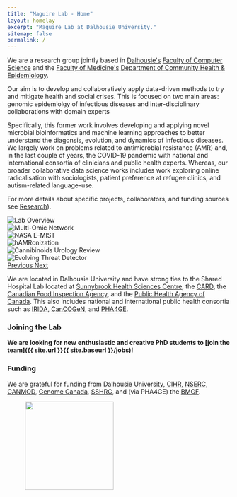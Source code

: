 ```yaml
---
title: "Maguire Lab - Home"
layout: homelay
excerpt: "Maguire Lab at Dalhousie University."
sitemap: false
permalink: /
---
```


We are a research group jointly based in [Dalhousie's](https://dal.ca) [Faculty of Computer Science](https://www.dal.ca/faculty/computerscience.html) and the [Faculty of Medicine's](https://medicine.dal.ca) [Department of Community Health & Epidemiology](https://medicine.dal.ca/departments/department-sites/community-health.html).

Our aim is to develop and collaboratively apply data-driven methods to try and mitigate health and social crises.
This is focused on two main areas: genomic epidemiolgy of infectious diseases and inter-disciplinary collaborations with domain experts 

Specifically, this former work involves developing and applying novel microbial bioinformatics and machine learning approaches to better understand the diagonsis, evolution, and dynamics of infectious diseases.
We largely work on problems related to antimicrobial resistance (AMR) and, in the last couple of years, the COVID-19 pandemic with national and international consortia of clinicians and public health experts.
Whereas, our broader collaborative data science works includes work exploring online radicalisation with sociologists, patient preference at refugee clinics, and autism-related language-use.

For more details about specific projects, collaborators, and funding sources see [Research](research)).

<div markdown="0" id="carousel" class="carousel slide" data-ride="carousel" data-interval="7000" data-pause="hover" >
    <!-- Items -->
    <div class="carousel-inner" markdown="0">
        <div class="item active">
            <img src="{{ site.url }}{{ site.baseurl }}/images/research/research_overview.png" alt="Lab Overview"/>
        </div>
        <div class="item active">
            <img src="{{ site.url }}{{ site.baseurl }}/images/research/PhD_network.png" alt="Multi-Omic Network"/>
        </div>
        <div class="item">
            <img src="{{ site.url }}{{ site.baseurl }}/images/research/emist.jpg" alt="NASA E-MIST"/>
        </div>
        <div class="item">
            <img src="{{ site.url }}{{ site.baseurl }}/images/research/hamr.png" alt="hAMRonization" />
        </div>
        <div class="item">
            <img src="{{ site.url }}{{ site.baseurl }}/images/research/urology.png" alt="Cannibinoids Urology Review" />
        </div>
        <div class="item">
            <img src="{{ site.url }}{{ site.baseurl }}/images/research/etd.png" alt="Evolving Threat Detector" />
        </div>       
    </div>
  <a class="left carousel-control" href="#carousel" role="button" data-slide="prev">
    <span class="glyphicon glyphicon-chevron-left" aria-hidden="true"></span>
    <span class="sr-only">Previous</span>
  </a>
  <a class="right carousel-control" href="#carousel" role="button" data-slide="next">
    <span class="glyphicon glyphicon-chevron-right" aria-hidden="true"></span>
    <span class="sr-only">Next</span>
  </a>
</div>

We are located in Dalhousie University and have strong ties to the Shared Hospital Lab located at [Sunnybrook Health Sciences Centre](https://sunnybrook.ca/), the [CARD](https://card.mcmaster.ca), the [Canadian Food Inspection Agency](https://inspection.canada.ca/eng/1297964599443/1297965645317), and the [Public Health Agency of Canada](https://www.canada.ca/en/public-health.html).
This also includes national and international public health consortia such as [IRIDA](https://irida.ca/), [CanCOGeN](https://www.genomecanada.ca/en/cancogen), and [PHA4GE](https://pha4ge.org).

### Joining the Lab 

 **We are looking for new enthusiastic and creative PhD students to [join the team]({{ site.url }}{{ site.baseurl }}/jobs)!** 

### Funding

We are grateful for funding from Dalhousie University, [CIHR](https://cihr-irsc.gc.ca/e/193.html), [NSERC](https://www.nserc-crsng.gc.ca/index_eng.asp), [CANMOD](https://canmod.net/), [Genome Canada](https://www.genomecanada.ca/), [SSHRC](https://www.sshrc-crsh.gc.ca/home-accueil-eng.aspx), and (via PHA4GE) the [BMGF](https://www.gatesfoundation.org/).

<figure class="fourth">
<img src="{{ site.url }}{{ site.baseurl }}/images/research/funders_col.png" style="width: 200px">
</figure>

